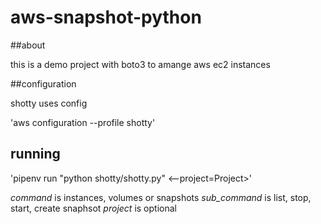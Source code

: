 # aws-snapshot-python
##about

this is a demo project with boto3 to amange aws ec2 instances

##configuration

shotty uses config 

'aws configuration --profile shotty'

## running

'pipenv run  "python shotty/shotty.py"
<--project=Project>'

*command* is instances, volumes or snapshots
*sub_command* is list, stop, start, create snaphsot
*project* is optional
